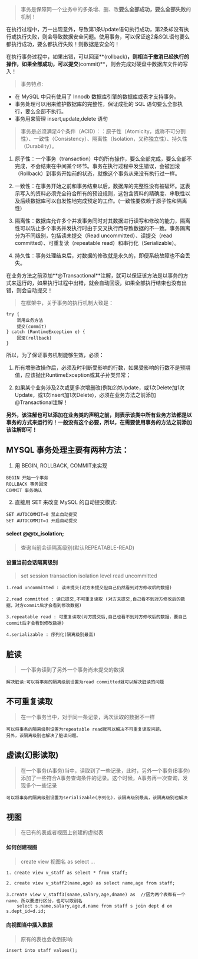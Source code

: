 >事务是保障同一个业务中的多条增、删、改**要么全部成功，要么全部失败**的机制！

在执行过程中，万一出现意外，导致第1条Update语句执行成功，第2条却没有执行或执行失败，则会导致数据安全问题。使用事务，可以保证这2条SQL语句要么都执行成功，要么都执行失败！则数据是安全的！

在执行事务过程中，如果出错，可以回滚**(rollback)**，则相当于撤消已经执行的操作，如果全部成功，可以提交**(commit)**，则会完成对硬盘中数据库文件的写入！

>事务特点:

- 在 MySQL 中只有使用了 Innodb 数据库引擎的数据库或表才支持事务。
- 事务处理可以用来维护数据库的完整性，保证成批的 SQL 语句要么全部执行，要么全部不执行。
- 事务用来管理 insert,update,delete 语句

>事务是必须满足4个条件（ACID）：：原子性（Atomicity，或称不可分割性）、一致性（Consistency）、隔离性（Isolation，又称独立性）、持久性（Durability）。

1. 原子性：一个事务（transaction）中的所有操作，要么全部完成，要么全部不完成，不会结束在中间某个环节。事务在执行过程中发生错误，会被回滚（Rollback）到事务开始前的状态，就像这个事务从来没有执行过一样。

2. 一致性：在事务开始之前和事务结束以后，数据库的完整性没有被破坏。这表示写入的资料必须完全符合所有的预设规则，这包含资料的精确度、串联性以及后续数据库可以自发性地完成预定的工作。(一致性要依赖于原子性和隔离性)

3. 隔离性：数据库允许多个并发事务同时对其数据进行读写和修改的能力，隔离性可以防止多个事务并发执行时由于交叉执行而导致数据的不一致。事务隔离分为不同级别，包括读未提交（Read uncommitted）、读提交（read committed）、可重复读（repeatable read）和串行化（Serializable）。

4. 持久性：事务处理结束后，对数据的修改就是永久的，即便系统故障也不会丢失。


在业务方法之前添加**@Transactional**注解，就可以保证该方法是以事务的方式来运行的，如果执行过程中出错，就会自动回滚，如果全部执行结束也没有出错，则会自动提交！

>在框架中，关于事务的执行机制大致是：

```
try {
    调用业务方法
    提交(commit)
} catch (RuntimeException e) {
    回滚(rollback)
}
```

所以，为了保证事务机制能够生效，必须：

1. 所有增删改操作后，必须及时判断受影响的行数，如果受影响的行数不是预期值，应该抛出RuntimeException或其子孙类异常；

2. 如果某个业务涉及2次或更多次增删改(例如2次Update，或1次Delete加1次Update，或1次Insert加1次Delete)，必须在业务方法之前添加@Transactional注解！

**另外，该注解也可以添加在业务类的声明之前，则表示该类中所有业务方法都是以事务的方式来运行的！一般没有这个必要，所以，在需要使用事务的方法之前添加该注解即可！**

## MYSQL 事务处理主要有两种方法：

1. 用 BEGIN, ROLLBACK, COMMIT来实现
```
BEGIN 开始一个事务
ROLLBACK 事务回滚
COMMIT 事务确认
```

2. 直接用 SET 来改变 MySQL 的自动提交模式:
```
SET AUTOCOMMIT=0 禁止自动提交
SET AUTOCOMMIT=1 开启自动提交
```

#### select @@tx_isolation;

>查询当前会话隔离级别(默认REPEATABLE-READ)

#### 设置当前会话隔离级别

>set session transaction isolation level read uncommitted

```
1.read uncommitted : 读未提交(对方未提交但自己仍然看到对方修改后的数据)

2.read committed : 读已提交,不可重复读取 (对方未提交,自己看不到对方修改后的数据，对方commit后才会看到修改数据)

3.repeatable read : 可重复读取(对方提交后,自己也看不到对方修改后的数据，要自己commit后才会看到修改数据)

4.serializable : 序列化(隔离级别最高)
```

## 脏读

>一个事务读到了另外一个事务尚未提交的数据

```
解决脏读:可以将事务的隔离级别设置为read committed就可以解决脏读的问题
```

## 不可重复读取

>在一个事务当中，对于同一条记录，两次读取的数据不一样

```
可以将事务的隔离级别设置为repeatable read就可以解决不可重复读取问题，
另外，该隔离级别也解决了脏读问题。
```

## 虚读(幻影读取)

>在一个事务(A事务)当中，读取到了一些记录，此时，另外一个事务(B事务)添加了一些符合A事务查询条件的记录。这个时候，A事务再一次查询，发现多个一些记录

```
可以将事务的隔离级别设置为serializable(序列化)，该隔离级别最高，该隔离级别也解决
```

## 视图

>在已有的表或者视图上创建的虚拟表

#### 如何创建视图

>create view 视图名 as select ...

```
1. create view v_staff as select * from staff;

2. create view v_staff2(name,age) as select name,age from staff;

3.create view v_staff3(sname,salary,age,dname) as  //因为两个表都有一个name，所以要进行区分，也可以取别名
    select s.name,salary,age,d.name from staff s join dept d on s.dept_id=d.id;
```

#### 向视图当中插入数据

>原有的表也会收到影响

```
insert into staff values();
```




